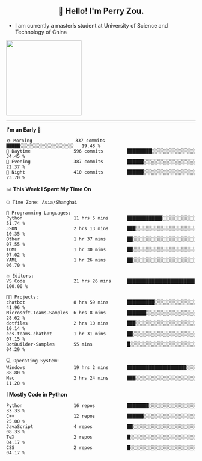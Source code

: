 <h2 align="center">👋 Hello! I'm Perry Zou.</h2>

- I am currently a master’s student at University of Science and Technology of China

<img height=200 align="center" src="https://github-readme-stats.vercel.app/api?username=zonepg" />

-------

<!--START_SECTION:waka-->
**I'm an Early 🐤** 

```text
🌞 Morning                337 commits         █████░░░░░░░░░░░░░░░░░░░░   19.48 % 
🌆 Daytime                596 commits         █████████░░░░░░░░░░░░░░░░   34.45 % 
🌃 Evening                387 commits         ██████░░░░░░░░░░░░░░░░░░░   22.37 % 
🌙 Night                  410 commits         ██████░░░░░░░░░░░░░░░░░░░   23.70 % 
```


📊 **This Week I Spent My Time On** 

```text
🕑︎ Time Zone: Asia/Shanghai

💬 Programming Languages: 
Python                   11 hrs 5 mins       █████████████░░░░░░░░░░░░   51.74 % 
JSON                     2 hrs 13 mins       ███░░░░░░░░░░░░░░░░░░░░░░   10.35 % 
Other                    1 hr 37 mins        ██░░░░░░░░░░░░░░░░░░░░░░░   07.55 % 
TOML                     1 hr 30 mins        ██░░░░░░░░░░░░░░░░░░░░░░░   07.02 % 
YAML                     1 hr 26 mins        ██░░░░░░░░░░░░░░░░░░░░░░░   06.70 % 

🔥 Editors: 
VS Code                  21 hrs 26 mins      █████████████████████████   100.00 % 

🐱‍💻 Projects: 
chatbot                  8 hrs 59 mins       ██████████░░░░░░░░░░░░░░░   41.96 % 
Microsoft-Teams-Samples  6 hrs 8 mins        ███████░░░░░░░░░░░░░░░░░░   28.62 % 
dotfiles                 2 hrs 10 mins       ███░░░░░░░░░░░░░░░░░░░░░░   10.14 % 
ecs-teams-chatbot        1 hr 31 mins        ██░░░░░░░░░░░░░░░░░░░░░░░   07.15 % 
BotBuilder-Samples       55 mins             █░░░░░░░░░░░░░░░░░░░░░░░░   04.29 % 

💻 Operating System: 
Windows                  19 hrs 2 mins       ██████████████████████░░░   88.80 % 
Mac                      2 hrs 24 mins       ███░░░░░░░░░░░░░░░░░░░░░░   11.20 % 
```

**I Mostly Code in Python** 

```text
Python                   16 repos            ████████░░░░░░░░░░░░░░░░░   33.33 % 
C++                      12 repos            ██████░░░░░░░░░░░░░░░░░░░   25.00 % 
JavaScript               4 repos             ██░░░░░░░░░░░░░░░░░░░░░░░   08.33 % 
TeX                      2 repos             █░░░░░░░░░░░░░░░░░░░░░░░░   04.17 % 
CSS                      2 repos             █░░░░░░░░░░░░░░░░░░░░░░░░   04.17 % 
```




<!--END_SECTION:waka-->
